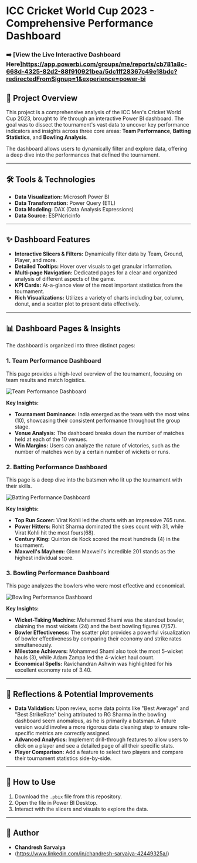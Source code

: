 # ICC Cricket World Cup 2023 - Comprehensive Performance Dashboard

### ➡️ [View the Live Interactive Dashboard Here]https://app.powerbi.com/groups/me/reports/cb781a8c-668d-4325-82d2-88f910921bea/5dc1ff28367c49e18bdc?redirectedFromSignup=1&experience=power-bi


## 📜 Project Overview

This project is a comprehensive analysis of the ICC Men's Cricket World Cup 2023, brought to life through an interactive Power BI dashboard. The goal was to dissect the tournament's vast data to uncover key performance indicators and insights across three core areas: **Team Performance**, **Batting Statistics**, and **Bowling Analysis**.

The dashboard allows users to dynamically filter and explore data, offering a deep dive into the performances that defined the tournament.

---

## 🛠️ Tools & Technologies

* **Data Visualization:** Microsoft Power BI
* **Data Transformation:** Power Query (ETL)
* **Data Modeling:** DAX (Data Analysis Expressions)
* **Data Source:** ESPNcricinfo

---

## ✨ Dashboard Features

* **Interactive Slicers & Filters:** Dynamically filter data by Team, Ground, Player, and more.
* **Detailed Tooltips:** Hover over visuals to get granular information.
* **Multi-page Navigation:** Dedicated pages for a clear and organized analysis of different aspects of the game.
* **KPI Cards:** At-a-glance view of the most important statistics from the tournament.
* **Rich Visualizations:** Utilizes a variety of charts including bar, column, donut, and a scatter plot to present data effectively.

---

## 📊 Dashboard Pages & Insights

The dashboard is organized into three distinct pages:

### 1. Team Performance Dashboard

This page provides a high-level overview of the tournament, focusing on team results and match logistics.

![Team Performance Dashboard](Screenshot%202025-07-29%20135858.png)

**Key Insights:**
* **Tournament Dominance:** India emerged as the team with the most wins (10), showcasing their consistent performance throughout the group stage.
* **Venue Analysis:** The dashboard breaks down the number of matches held at each of the 10 venues.
* **Win Margins:** Users can analyze the nature of victories, such as the number of matches won by a certain number of wickets or runs.

### 2. Batting Performance Dashboard

This page is a deep dive into the batsmen who lit up the tournament with their skills.

![Batting Performance Dashboard](Screenshot%202025-07-29%20135822.png)

**Key Insights:**
* **Top Run Scorer:** Virat Kohli led the charts with an impressive 765 runs.
* **Power Hitters:** Rohit Sharma dominated the sixes count with 31, while Virat Kohli hit the most fours(68).
* **Century King:** Quinton de Kock scored the most hundreds (4) in the tournament.
* **Maxwell's Mayhem:** Glenn Maxwell's incredible 201 stands as the highest individual score.

### 3. Bowling Performance Dashboard

This page analyzes the bowlers who were most effective and economical.

![Bowling Performance Dashboard](Screenshot%202025-07-29%20135842.png)

**Key Insights:**
* **Wicket-Taking Machine:** Mohammed Shami was the standout bowler, claiming the most wickets (24) and the best bowling figures (7/57).
* **Bowler Effectiveness:** The scatter plot provides a powerful visualization of bowler effectiveness by comparing their economy and strike rates simultaneously.
* **Milestone Achievers:** Mohammed Shami also took the most 5-wicket hauls (3), while Adam Zampa led the 4-wicket haul count.
* **Economical Spells:** Ravichandran Ashwin was highlighted for his excellent economy rate of 3.40.

---

## 🤔 Reflections & Potential Improvements

* **Data Validation:** Upon review, some data points like "Best Average" and "Best StrikeRate" being attributed to RG Sharma in the bowling dashboard seem anomalous, as he is primarily a batsman. A future version would involve a more rigorous data cleaning step to ensure role-specific metrics are correctly assigned.
* **Advanced Analytics:** Implement drill-through features to allow users to click on a player and see a detailed page of all their specific stats.
* **Player Comparison:** Add a feature to select two players and compare their tournament statistics side-by-side.

---

## 🚀 How to Use

1.  Download the `.pbix` file from this repository.
2.  Open the file in Power BI Desktop.
3.  Interact with the slicers and visuals to explore the data.

---

## 👤 Author

* **Chandresh Sarvaiya**
* (https://www.linkedin.com/in/chandresh-sarvaiya-42449325a/)
